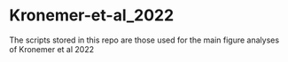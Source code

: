 # Kronemer-et-al_2022

The scripts stored in this repo are those used for the main figure analyses of Kronemer et al 2022
